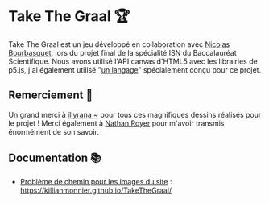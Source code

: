 # Take The Graal 🏆
Take The Graal est un jeu développé en collaboration avec [Nicolas Bourbasquet](https://linkedin.com/in/nicolas-bourbasquet-906b541a7), lors du projet final de la spécialité ISN du Baccalauréat Scientifique. Nous avons utilisé l'API canvas d'HTML5 avec les librairies de p5.js, j'ai également utilisé "[un langage](https://github.com/paraceltus/TakeTheGraal/blob/master/js/deroulement.js)" spécialement conçu pour ce projet.

## Remerciement 👏
Un grand merci à [illyrana ~](https://www.instagram.com/lyra_tiare/) pour tous ces magnifiques dessins réalisés pour le projet !
Merci également à [Nathan Royer](https://github.com/NathanRoyer) pour m'avoir transmis énormément de son savoir.

## Documentation 📚
-   [Problème de chemin pour les images du site](https://github.com/mkdocs/mkdocs/issues/1757) : https://killianmonnier.github.io/TakeTheGraal/
